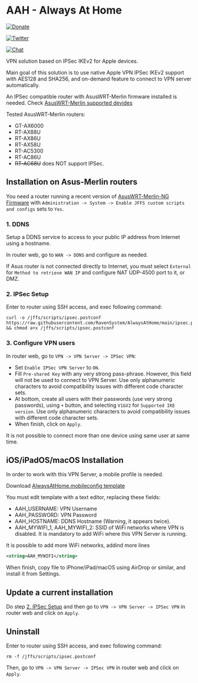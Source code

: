# AAH - Always At Home

[![Donate](https://img.shields.io/badge/donate-PayPal-blue.svg)](https://paypal.me/ravensystem)

[![Twitter](https://img.shields.io/twitter/follow/RavenSystem.svg?style=social)](https://twitter.com/RavenSystem)

[![Chat](https://img.shields.io/discord/594630635696553994?style=social)](https://discord.gg/v8hyxj2)

VPN solution based on IPSec IKEv2 for Apple devices.

Main goal of this solution is to use native Apple VPN IPSec IKEv2 support with AES128 and SHA256, and on-demand feature to connect to VPN server automatically.

An IPSec compatible router with AsusWRT-Merlin firmware installed is needed. Check [AsusWRT-Merlin supported devides](https://github.com/RMerl/asuswrt-merlin.ng/wiki/Supported-Devices)

Tested AsusWRT-Merlin routers:
- GT-AX6000
- RT-AX88U
- RT-AX86U
- RT-AX58U
- RT-AC5300
- RT-AC86U
- ~~RT-AC68U~~ does NOT support IPSec.

## Installation on Asus-Merlin routers

You need a router running a recent version of [AsusWRT-Merlin-NG Firmware](https://www.asuswrt-merlin.net) with `Administration -> System -> Enable JFFS custom scripts and configs` sets to `Yes`.

### 1. DDNS

Setup a DDNS service to access to your public IP address from Internet using a hostname.

In router web, go to `WAN -> DDNS` and configure as needed.

If Asus router is not connected directly to Internet, you must select `External` for `Method to retrieve WAN IP` and configure NAT UDP-4500 port to it, or DMZ.

### 2. IPSec Setup

Enter to router using SSH access, and exec following command:

```shell
curl -o /jffs/scripts/ipsec.postconf https://raw.githubusercontent.com/RavenSystem/AlwaysAtHome/main/ipsec.postconf && chmod a+x /jffs/scripts/ipsec.postconf
```

### 3. Configure VPN users

In router web, go to `VPN -> VPN Server -> IPSec VPN`:
- Set `Enable IPSec VPN Server` to `ON`.
- Fill `Pre-shared Key` with any very strong pass-phrase. However, this field will not be used to connect to VPN Server. Use only alphanumeric characters to avoid compatibility issues with different code character sets.
- At bottom, create all users with their passwords (use very strong passwords), using `+` button, and selecting `V1&V2` for `Supported IKE version`. Use only alphanumeric characters to avoid compatibility issues with different code character sets.
- When finish, click on `Apply`.

It is not possible to connect more than one device using same user at same time.

## iOS/iPadOS/macOS Installation

In order to work with this VPN Server, a mobile profile is needed.

Download [AlwaysAtHome.mobileconfig template](https://github.com/RavenSystem/AlwaysAtHome/raw/main/AlwaysAtHome.mobileconfig)

You must edit template with a text editor, replacing these fields:
- AAH_USERNAME: VPN Username
- AAH_PASSWORD: VPN Password
- AAH_HOSTNAME: DDNS Hostname (Warning, it appears twice).
- AAH_MYWIFI_1, AAH_MYWIFI_2: SSID of WiFi networks where VPN is disabled. It is mandatory to add WiFi where this VPN Server is running.

It is possible to add more WiFi networks, addind more lines
```xml
<string>AAH_MYWIFI</string>
```

When finish, copy file to iPhone/iPad/macOS using AirDrop or similar, and install it from Settings.

## Update a current installation

Do step [2. IPSec Setup](#2-ipsec-setup) and then go to `VPN -> VPN Server -> IPSec VPN` in router web and click on `Apply`.

## Uninstall

Enter to router using SSH access, and exec following command:

```shell
rm -f /jffs/scripts/ipsec.postconf
```
Then, go to `VPN -> VPN Server -> IPSec VPN` in router web and click on `Apply`.
